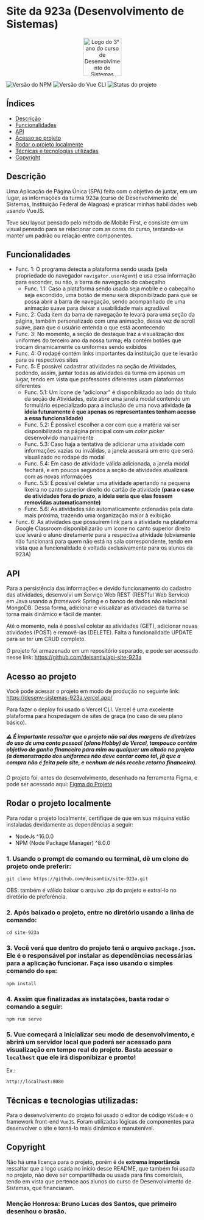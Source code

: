 <h1>Site da 923a (Desenvolvimento de Sistemas)</h1>
<p align="center">
    <img src="https://user-images.githubusercontent.com/87045182/181387130-c456a222-a7eb-4f46-9269-fe333c7d6f44.png" alt="Logo do 3° ano do curso de Desenvolvimento de Sistemas" style="width: 100px">
</p>

![Versão do NPM](https://img.shields.io/badge/npm-v8.15.0-orange) ![Versão do Vue CLI](https://img.shields.io/badge/vue--cli-v5.0.8-blue) ![Status do projeto](https://img.shields.io/badge/status-em%20desenvolvimento-informational)

## Índices
* [Descrição](#descrição)
* [Funcionalidades](#funcionalidades)
* [API](#api)
* [Acesso ao projeto](#acesso-ao-projeto)
* [Rodar o projeto localmente](#rodar-o-projeto-localmente)
* [Técnicas e tecnologias utilizadas](#técnicas-e-tecnologias-utilizadas)
* [Copyright](#copyright)


## Descrição

Uma Aplicação de Página Única (SPA) feita com o objetivo de juntar, em um lugar, as informações da turma 923a (curso de Desenvolvimento de Sistemas, Instituição Federal de Alagoas) e praticar minhas habilidades web usando VueJS.

Teve seu layout pensado pelo método de Mobile First, e consiste em um visual pensado para se relacionar com as cores do curso, tentando-se manter um padrão ou relação entre componentes.

## Funcionalidades

- Func. 1: O programa detecta a plataforma sendo usada (pela propriedade do navegador `navigator.userAgent`) e usa essa informação para esconder, ou não, a barra de navegação do cabeçalho
    - Func. 1.1: Caso a plataforma sendo usada seja mobile e o cabeçalho seja escondido, uma botão de menu será disponibilzado para que se possa abrir a barra de navegação, sendo acompanhado de uma animação suave para deixar a usabilidade mais agradável
- Func. 2: Cada item da barra de navegação te levará para uma seção da página, também personalizado com uma animação, dessa vez de scroll suave, para que o usuário entenda o que está acontecendo
- Func. 3: No momento, a seção de destaque traz a visualização dos uniformes do terceiro ano da nossa turma; ela contém botões que trocam dinamicamente os uniformes sendo exibidos
- Func. 4: O rodapé contém links importantes da instituição que te levarão para os respectivos sites
- Func. 5: É possível cadastrar atividades na seção de Atividades, podendo, assim, juntar todas as atividades da turma em apenas um lugar, tendo em vista que professores diferentes usam plataformas diferentes
    - Func. 5.1: Um ícone de "adicionar" é disponibilizado ao lado do título da seção de Atividades, este abre uma janela modal contendo um formulário especializado para a inclusão de uma nova atividade **(a ideia futuramente é que apenas os representantes tenham acesso a essa funcionalidade)**
    - Func. 5.2: É possível escolher a cor com que a matéria vai ser disponibilizada na página principal com um _color picker_ desenvolvido manualmente
    - Func. 5.3: Caso haja a tentativa de adicionar uma atividade com informações vazias ou inválidas, a janela acusará um erro que será visualizado no rodapé do modal
    - Func. 5.4: Em caso de atividade válida adicionada, a janela modal fechará, e em poucos segundos a seção de atividades atualizará com as novas informações
    - Func. 5.5: É possível deletar uma atividade apertando na pequena lixeira no canto superior direito do cartão de atividade **(para o caso de atividades fora do prazo, a ideia seria que elas fossem removidas automaticamente)**
    - Func. 5.6: As atividades são automaticamente ordenadas pela data mais próxima, trazendo uma organização maior à exibição 
- Func. 6: As atividades que possuírem link para a atividade na plataforma Google Classroom disponibilizarão um ícone no canto superior direito que levará o aluno diretamente para a respectiva atividade (obviamente não funcionará para quem não está na sala correspondente, tendo em vista que a funcionalidade é voltada exclusivamente para os alunos da 923A)

## API

Para a persistência das informações e devido funcionamento do cadastro das atividades, desenvolvi um Serviço Web REST (RESTful Web Service) em Java usando a _framework_ Spring e o banco de dados não relacional MongoDB. Dessa forma, adicionar e visualizar as atividades da turma se torna mais dinâmico e fácil de manter. 

Até o momento, nela é possível coletar as atividades (GET), adicionar novas atividades (POST) e removê-las (DELETE). Falta a funcionalidade UPDATE para se ter um CRUD completo.

O projeto foi armazenado em um repositório separado, e pode ser acessado nesse link: https://github.com/deisantix/api-site-923a

## Acesso ao projeto

Você pode acessar o projeto em modo de produção no seguinte link: https://desenv-sistemas-923a.vercel.app/

Para fazer o deploy foi usado o Vercel CLI. Vercel é uma excelente plataforma para hospedagem de sites de graça (no caso de seu plano básico).

##### :warning: É importante ressaltar que o projeto não sai das margens de diretrizes do uso de uma conta pessoal (plano Hobby) do Vercel, tampouco contém objetivo de ganho financeiro para mim ou qualquer um citado no projeto (a demonstração dos uniformes não deve contar como tal, já que a compra não é feita pelo site, e nenhum de nós recebe retorno financeiro).

O projeto foi, antes do desenvolvimento, desenhado na ferramenta Figma, e pode ser acessado aqui: [Figma do Projeto](https://www.figma.com/file/Ak4NgJobqm6VhVf07iQzFy/site-923a?node-id=0%3A1)

## Rodar o projeto localmente

Para rodar o projeto localmente, certifique de que em sua máquina estão instaladas devidamente as dependências a seguir:
- NodeJs ^16.0.0
- NPM (Node Package Manager) ^8.0.0

### 1. Usando o prompt de comando ou terminal, dê um clone do projeto onde preferir:
```
git clone https://github.com/deisantix/site-923a.git
```
OBS: também é válido baixar o arquivo .zip do projeto e extraí-lo no diretório de preferência.

### 2. Após baixado o projeto, entre no diretório usando a linha de comando:
```
cd site-923a
```
### 3. Você verá que dentro do projeto terá o arquivo `package.json`. Ele é o responsável por instalar as dependências necessárias para a aplicação funcionar. Faça isso usando o simples comando do `npm`:
```
npm install
```

### 4. Assim que finalizadas as instalações, basta rodar o comando a seguir:
```
npm run serve
```

### 5. Vue começará a inicializar seu modo de desenvolvimento, e abrirá um servidor local que poderá ser acessado para visualização em tempo real do projeto. Basta acessar o `localhost` que ele irá disponibizar e pronto! 
Ex.:
```
http://localhost:8080
```

## Técnicas e tecnologias utilizadas:

Para o desenvolvimento do projeto foi usado o editor de código `VSCode` e o framework front-end `VueJS`. Foram utilizadas lógicas de componentes para desenvolver o site e torná-lo mais dinâmico e manutenível.

## Copyright

Não há uma licença para o projeto, porém é de **extrema importância** ressaltar que a logo usada no início desse README, que também foi usada no projeto, não deve ser compartilhada ou usada para fins comerciais, tendo em vista que pertence aos alunos do curso de Desenvolvimento de Sistemas, que financiaram.

### Menção Honrosa: Bruno Lucas dos Santos, que primeiro desenhou o brasão.
